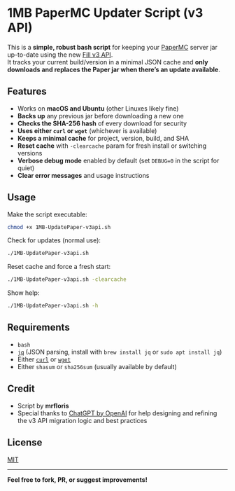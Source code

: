 # 1MB PaperMC Updater Script (v3 API)

This is a **simple, robust bash script** for keeping your [PaperMC](https://papermc.io/) server jar up-to-date using the new [Fill v3 API](https://fill.papermc.io/swagger-ui/index.html).  
It tracks your current build/version in a minimal JSON cache and **only downloads and replaces the Paper jar when there’s an update available**.

## Features

- Works on **macOS and Ubuntu** (other Linuxes likely fine)
- **Backs up** any previous jar before downloading a new one
- **Checks the SHA-256 hash** of every download for security
- **Uses either `curl` or `wget`** (whichever is available)
- **Keeps a minimal cache** for project, version, build, and SHA
- **Reset cache** with `-clearcache` param for fresh install or switching versions
- **Verbose debug mode** enabled by default (set `DEBUG=0` in the script for quiet)
- **Clear error messages** and usage instructions

## Usage

Make the script executable:
```bash
chmod +x 1MB-UpdatePaper-v3api.sh
```

Check for updates (normal use):
```bash
./1MB-UpdatePaper-v3api.sh
```

Reset cache and force a fresh start:
```bash
./1MB-UpdatePaper-v3api.sh -clearcache
```

Show help:
```bash
./1MB-UpdatePaper-v3api.sh -h
```

## Requirements

- `bash`
- [`jq`](https://stedolan.github.io/jq/) (JSON parsing, install with `brew install jq` or `sudo apt install jq`)
- Either [`curl`](https://curl.se/) or [`wget`](https://www.gnu.org/software/wget/`)
- Either `shasum` or `sha256sum` (usually available by default)

## Credit

- Script by **mrfloris**  
- Special thanks to [ChatGPT by OpenAI](https://chat.openai.com/) for help designing and refining the v3 API migration logic and best practices

## License

[MIT](LICENSE)

---

**Feel free to fork, PR, or suggest improvements!**
